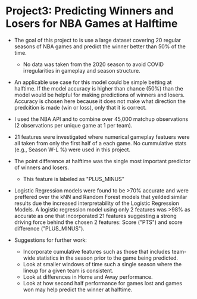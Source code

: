 # Project3: Predicting Winners and Losers for NBA Games at Halftime

- The goal of this project to is use a large dataset covering 20 regular seasons of NBA games and predict the winner better than 50% of the time.

  - No data was taken from the 2020 season  to avoid COVID irregularities in gameplay and season structure.

- An applicable use case for this model could be simple betting at halftime.  If the model accuracy is higher than chance (50%) than the model would be helpful for making predictions of winners and losers.  Accuracy is chosen here because it does not make what direction the predcition is made (win or loss), only that it is correct.

- I used the NBA API and to combine over 45,000 matchup observations (2 observations per unique game at 1 per team).

- 21 features were investigated where numerical gameplay featuers were all taken from only the first half of a each game.  No cummulative stats (e.g., Season W-L %) were used in this project.

- The point difference at halftime was the single most important predictor of winners and losers.

  - This feature is labeled as "PLUS_MINUS"

-  Logistic Regression models were found to be >70% accurate and were preffered over the kNN and Random Forest models that yeilded similar results due the increased interpretability of the Logistic Regression Models.  A logistic regression model using only 2 features was >98% as accurate as one that incorporated 21 features suggesting a strong driving force behind the chosen 2 features: Score ("PTS") and score difference ("PLUS_MINUS").

- Suggestions for further work:

  - Incorporate cumulative features such as those that includes team-wide statistics in the season prior to the game being predicted.
  - Look at smaller windows of time such a single season where the lineup for a given team is consistent.
  - Look at differences in Home and Away performance.
  - Look at how second half performance for games lost and games won may help predict the winner at halftime.

  